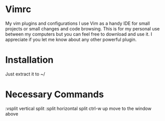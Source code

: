 Vimrc
=====

My vim plugins and configurations
I use Vim as a handy IDE for small projects or small changes and code browsing. This is for my personal use between my computers but you can feel free to download and use it. I appreciate if you let me know about any other powerful plugin.

Installation
=====
Just extract it to ~/

Necessary Commands
=====
:vsplit vertical split
:split horizontal split
ctrl-w up move to the window above
